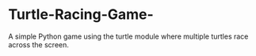 # Turtle-Racing-Game-
A simple Python game using the turtle module where multiple turtles race across the screen.
